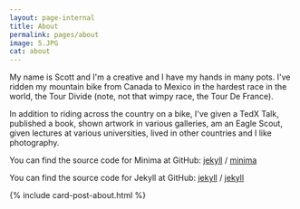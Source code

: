 ```yaml
---
layout: page-internal
title: About
permalink: pages/about
image: 5.JPG
cat: about
---
```

My name is Scott and I'm a creative and I have my hands in many pots.  I've ridden my mountain bike from Canada to Mexico in the hardest race in the world, the Tour Divide (note, not that wimpy race, the Tour De France).  

In addition to riding across the country on a bike, I've given a TedX Talk, published a book, shown artwork in various galleries, am an Eagle Scout, given lectures at various universities, lived in other countries and I like photography.

You can find the source code for Minima at GitHub:
[jekyll][jekyll-organization] /
[minima](https://github.com/jekyll/minima)

You can find the source code for Jekyll at GitHub:
[jekyll][jekyll-organization] /
[jekyll](https://github.com/jekyll/jekyll)

[jekyll-organization]: https://github.com/jekyll

<div class="d-flex justify-content-center">
  {% include card-post-about.html %}
</div>
